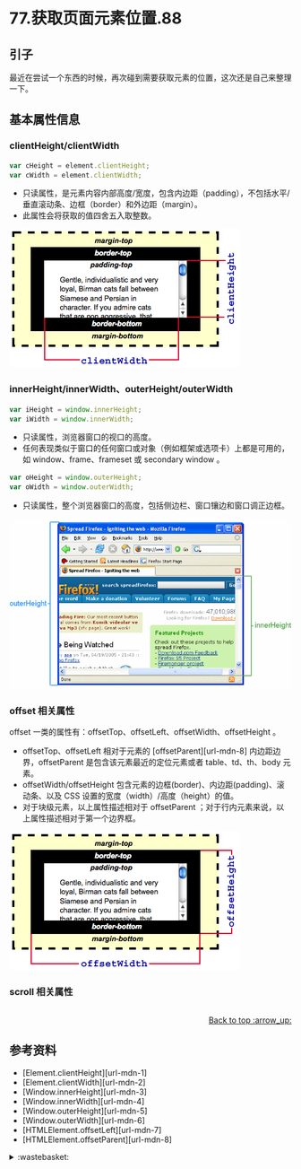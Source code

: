 # 77.获取页面元素位置.88
## <a name="start"></a> 引子
最近在尝试一个东西的时候，再次碰到需要获取元素的位置，这次还是自己来整理一下。

## <a name="deal"></a> 基本属性信息
### clientHeight/clientWidth
```js
var cHeight = element.clientHeight;
var cWidth = element.clientWidth;
```

- 只读属性，是元素内容内部高度/宽度，包含内边距（padding），不包括水平/垂直滚动条、边框（border）和外边距（margin）。
- 此属性会将获取的值四舍五入取整数。

![77-client][url-local-1]


### innerHeight/innerWidth、outerHeight/outerWidth
```js
var iHeight = window.innerHeight;
var iWidth = window.innerWidth;
```
- 只读属性，浏览器窗口的视口的高度。
- 任何表现类似于窗口的任何窗口或对象（例如框架或选项卡）上都是可用的，如 window、frame、frameset 或 secondary window 。

```js
var oHeight = window.outerHeight;
var oWidth = window.outerWidth;
```
- 只读属性，整个浏览器窗口的高度，包括侧边栏、窗口镶边和窗口调正边框。

![77-inner-outer][url-local-2]

### offset 相关属性
offset 一类的属性有：offsetTop、offsetLeft、offsetWidth、offsetHeight 。

- offsetTop、offsetLeft 相对于元素的 [offsetParent][url-mdn-8] 内边距边界，offsetParent 是包含该元素最近的定位元素或者 table、td、th、body 元素。
- offsetWidth/offsetHeight 包含元素的边框(border)、内边距(padding)、滚动条、以及 CSS 设置的宽度（width）/高度（height）的值。
- 对于块级元素，以上属性描述相对于 offsetParent ；对于行内元素来说，以上属性描述相对于第一个边界框。

![77-offset][url-local-3]

### scroll 相关属性





```js

```


<div align="right"><a href="#index">Back to top :arrow_up:</a></div>


## <a name="reference"></a> 参考资料
- [Element.clientHeight][url-mdn-1]
- [Element.clientWidth][url-mdn-2]
- [Window.innerHeight][url-mdn-3]
- [Window.innerWidth][url-mdn-4]
- [Window.outerHeight][url-mdn-5]
- [Window.outerWidth][url-mdn-6]
- [HTMLElement.offsetLeft][url-mdn-7]
- [HTMLElement.offsetParent][url-mdn-8]


[url-mdn1-1]:https://developer.mozilla.org/zh-CN/docs/Web/API/Element/clientHeight
[url-mdn1-2]:https://developer.mozilla.org/zh-CN/docs/Web/API/Element/clientWidth
[url-mdn1-3]:https://developer.mozilla.org/zh-CN/docs/Web/API/Window/innerHeight
[url-mdn1-4]:https://developer.mozilla.org/zh-CN/docs/Web/API/Window/innerWidth
[url-mdn1-5]:https://developer.mozilla.org/zh-CN/docs/Web/API/Window/outerHeight
[url-mdn1-6]:https://developer.mozilla.org/zh-CN/docs/Web/API/Window/outerWidth
[url-mdn1-7]:https://developer.mozilla.org/zh-CN/docs/Web/API/HTMLElement/offsetLeft
[url-mdn1-8]:https://developer.mozilla.org/zh-CN/docs/Web/API/HTMLElement/offsetParent

[url-local-1]:../images/77/client.png
[url-local-2]:../images/77/inner-vs-outer.png
[url-local-3]:../images/77/offset.png

<details>
<summary>:wastebasket:</summary>

看的出来是哪个奥特曼么？

![73-poster][url-local-poster]

</details>

[url-book]:https://book.douban.com/subject/26916012/
[url-local-poster]:../images/73/poster.jpg
